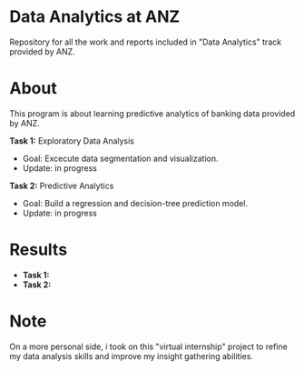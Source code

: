 # Data Analytics at ANZ
Repository for all the work and reports included in "Data Analytics" track provided by ANZ.

# About
This program is about learning predictive analytics of banking data provided by ANZ.
 
**Task 1:** Exploratory Data Analysis
- Goal: Excecute data segmentation and visualization.
- Update: in progress

**Task 2:** Predictive Analytics
- Goal: Build a regression and decision-tree prediction model.
- Update: in progress

# Results

- **Task 1:**
- **Task 2:**

# Note
On a more personal side, i took on this "virtual internship" project to refine my data analysis skills and improve my insight gathering abilities.
